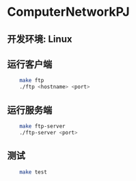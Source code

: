 # ComputerNetworkPJ
## 开发环境: Linux
## 运行客户端
```bash
    make ftp
    ./ftp <hostname> <port>
```
## 运行服务端
```bash
    make ftp-server
    ./ftp-server <port>
```
## 测试
```bash
    make test
```